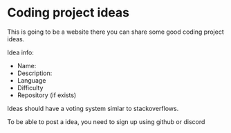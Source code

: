 # Coding project ideas

This is going to be a website there you can share some good coding project ideas.

Idea info:
- Name:
- Description:
- Language
- Difficulty
- Repository (if exists)

Ideas should have a voting system simlar to stackoverflows.

To be able to post a idea, you need to sign up using github or discord